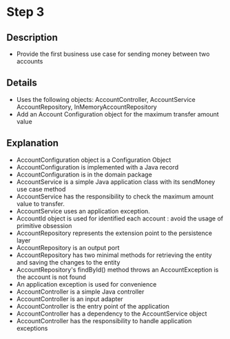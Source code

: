 # Step 3

## Description

- Provide the first business use case for sending money between two accounts

## Details

- Uses the following objects: AccountController, AccountService AccountRepository, InMemoryAccountRepository
- Add an Account Configuration object for the maximum transfer amount value

## Explanation

- AccountConfiguration object is a Configuration Object
- AccountConfiguration is implemented with a Java record
- AccountConfiguration is in the domain package
- AccountService is a simple Java application class with its sendMoney use case method
- AccountService has the responsibility to check the maximum amount value to transfer.
- AccountService uses an application exception.
- AccountId object is used for identified each account : avoid the usage of primitive obsession
- AccountRepository represents the extension point to the persistence layer
- AccountRepository is an output port
- AccountRepository has two minimal methods for retrieving the entity and saving the changes to the entity
- AccountRepository's findById() method throws an AccountException is the account is not found
- An application exception is used for convenience
- AccountController is a simple Java controller
- AccountController is an input adapter
- AccountController is the entry point of the application
- AccountController has a dependency to the AccountService object
- AccountController has the responsibility to handle application exceptions
